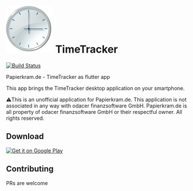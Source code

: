 ![Icon](assets/images/icon_android.png "TimeTracker Logo")
TimeTracker
==============

[![Build Status](https://travis-ci.com/SimonIT/timetracker.svg?branch=master)](https://travis-ci.com/SimonIT/timetracker)

Papierkram.de - TimeTracker as flutter app

This app brings the TimeTracker desktop application on your smartphone.

⚠️This is an unofficial application for Papierkram.de. This application is not associated in any way with odacer finanzsoftware GmbH. Papierkram.de is all property of odacer finanzsoftware GmbH or their respectful owner. All rights reserved. 

## Download

<a href='https://play.google.com/store/apps/details?id=com.papierkram.timetracker&pcampaignid=MKT-Other-global-all-co-prtnr-py-PartBadge-Mar2515-1'><img alt='Get it on Google Play' src='https://play.google.com/intl/en_us/badges/images/generic/en_badge_web_generic.png' width="200px"/></a>

## Contributing

PRs are welcome 
